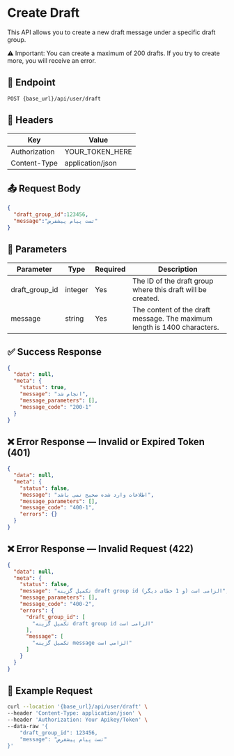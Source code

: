 # Create Draft
This API allows you to create a new draft message under a specific draft group. 

⚠️ Important: You can create a maximum of 200 drafts. If you try to create more, you will receive an error.
## 📍 Endpoint

```
POST {base_url}/api/user/draft
```

## 🧾 Headers

| Key | Value |
| --- | ----- |
| Authorization | YOUR_TOKEN_HERE |
| Content-Type | application/json |

## 📤 Request Body

```json
{
  "draft_group_id":123456,
  "message":"تست پیام پیشفرض"
}
```

## 📝 Parameters

| Parameter | Type | Required | Description |
| --------- | ---- |---------| ----------- |
| draft_group_id | integer | Yes     | The ID of the draft group where this draft will be created. |
| message | string | Yes     | The content of the draft message. The maximum length is 1400 characters.|

## ✅ Success Response

```json
{
  "data": null,
  "meta": {
    "status": true,
    "message": "انجام شد",
    "message_parameters": [],
    "message_code": "200-1"
  }
}
```

## ❌ Error Response — Invalid or Expired Token (401)

```json
{
  "data": null,
  "meta": {
    "status": false,
    "message": "اطلاعات وارد شده صحیح نمی باشد",
    "message_parameters": [],
    "message_code": "400-1",
    "errors": {}
  }
}
```

## ❌ Error Response — Invalid Request (422)

```json
{
  "data": null,
  "meta": {
    "status": false,
    "message": "تکمیل گزینه draft group id الزامی است (و 1 خطای دیگر)",
    "message_parameters": [],
    "message_code": "400-2",
    "errors": {
      "draft_group_id": [
        "تکمیل گزینه draft group id الزامی است"
      ],
      "message": [
        "تکمیل گزینه message الزامی است"
      ]
    }
  }
}
```

## 🧪 Example Request

```bash
curl --location '{base_url}/api/user/draft' \
--header 'Content-Type: application/json' \
--header 'Authorization: Your Apikey/Token' \
--data-raw '{
    "draft_group_id": 123456,
    "message": "تست پیام پیشفرض"
}'
```
